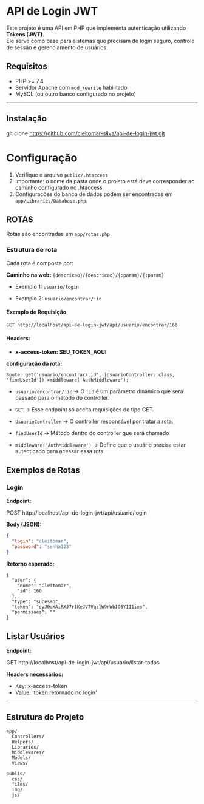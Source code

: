 # API de Login JWT

Este projeto é uma API em PHP que implementa autenticação utilizando **Tokens (JWT)**.  
Ele serve como base para sistemas que precisam de login seguro, controle de sessão e gerenciamento de usuários.

## Requisitos

- PHP >= 7.4
- Servidor Apache com `mod_rewrite` habilitado
- MySQL (ou outro banco configurado no projeto)
---


##  Instalação

git clone https://github.com/cleitomar-silva/api-de-login-jwt.git

# Configuração
1. Verifique o arquivo `public/.htaccess`
2. Importante: o nome da pasta onde o projeto está deve corresponder ao caminho configurado no .htaccess
3. Configurações do banco de dados podem ser encontradas em `app/Libraries/Database.php`.

## ROTAS

Rotas são encontradas em `app/rotas.php`

### Estrutura de rota

Cada rota é composta por:

**Caminho na web:** `{descricao}/{descricao}/{:param}/{:param}`

- Exemplo 1: `usuario/login`

- Exemplo 2: `usuario/encontrar/:id`

#### Exemplo de Requisição
`GET http://localhost/api-de-login-jwt/api/usuario/encontrar/160`

#### Headers:
 - **x-access-token: SEU_TOKEN_AQUI**


**configuração da rota:**
 
```
Route::get('usuario/encontrar/:id', [UsuarioController::class, 'findUserId'])->middleware('AuthMiddleware');
```
- `usuario/encontrar/:id` → O `:id` é um parâmetro dinâmico que será passado para o método do controller.

- `GET` → Esse endpoint só aceita requisições do tipo GET.

- `UsuarioController` → O controller responsável por tratar a rota.

- `findUserId` → Método dentro do controller que será chamado

- `middleware('AuthMiddleware')` → Define que o usuário precisa estar autenticado para acessar essa rota.





##  Exemplos de Rotas

###  Login

**Endpoint:**

POST http://localhost/api-de-login-jwt/api/usuario/login

**Body (JSON):**
```json
{
  "login": "cleitomar",
  "password": "senha123"
}
```

**Retorno esperado:**

```
{
  "user": {
    "nome": "Cleitomar",
    "id": 160
  },
  "type": "sucesso",
  "token": "eyJ0eXAiRXJ7r1KeJV7VqzlW9nWbIG6Y111ixo",
  "permissoes": ""
}
```

## Listar Usuários
**Endpoint:**

GET http://localhost/api-de-login-jwt/api/usuario/listar-todos

**Headers necessários:**
- Key: x-access-token
- Value: 'token retornado no login'

---


## Estrutura do Projeto

```
app/
  Controllers/
  Helpers/
  Libraries/
  Middlewares/
  Models/
  Views/

public/
  css/
  files/
  img/
  js/
```

   
